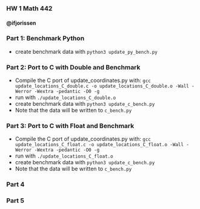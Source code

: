 ### HW 1 Math 442
#### @ifjorissen

### Part 1: Benchmark Python
  * create benchmark data with `python3 update_py_bench.py`

### Part 2: Port to C with Double and Benchmark
  * Compile the C port of update_coordinates.py with: `gcc update_locations_C_double.c -o update_locations_C_double.o -Wall -Werror -Wextra -pedantic -O0 -g`
  * run with `./update_locations_C_double.o`
  * create benchmark data with `python3 update_c_bench.py`
  * Note that the data will be written to `c_bench.py`

### Part 3: Port to C with Float and Benchmark
  * Compile the C port of update_coordinates.py with: `gcc update_locations_C_float.c -o update_locations_C_float.o -Wall -Werror -Wextra -pedantic -O0 -g`
  * run with `./update_locations_C_float.o`
  * create benchmark data with `python3 update_c_bench.py`
  * Note that the data will be written to `c_bench.py`

### Part 4


### Part 5